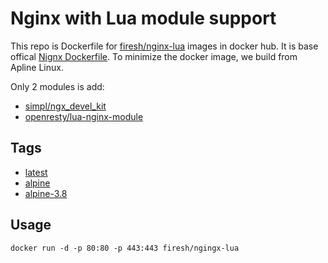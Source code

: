 # Nginx with Lua module support

This repo is Dockerfile for [firesh/nginx-lua](https://hub.docker.com/r/firesh/nginx-lua/) images in docker hub.
It is base offical [Nignx Dockerfile](https://github.com/nginxinc/docker-nginx/blob/master/stable/alpine/Dockerfile).
To minimize the docker image, we build from Apline Linux.

Only 2 modules is add:
 - [simpl/ngx_devel_kit](https://github.com/simpl/ngx_devel_kit)
 - [openresty/lua-nginx-module](https://github.com/openresty/lua-nginx-module)

## Tags
 - [latest]()
 - [alpine]()
 - [alpine-3.8]()

## Usage
 ```
 docker run -d -p 80:80 -p 443:443 firesh/ngingx-lua
 ```
